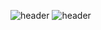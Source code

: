 ![header](https://capsule-render.vercel.app/api?type=wave&color=auto&height=300&section=header&text=KimSinHeung&fontSize=90)
![header](https://capsule-render.vercel.app/api?type=rounded&color=gradient&text=%20asdf%20&height=300&fontSize=100&textBg=true)



